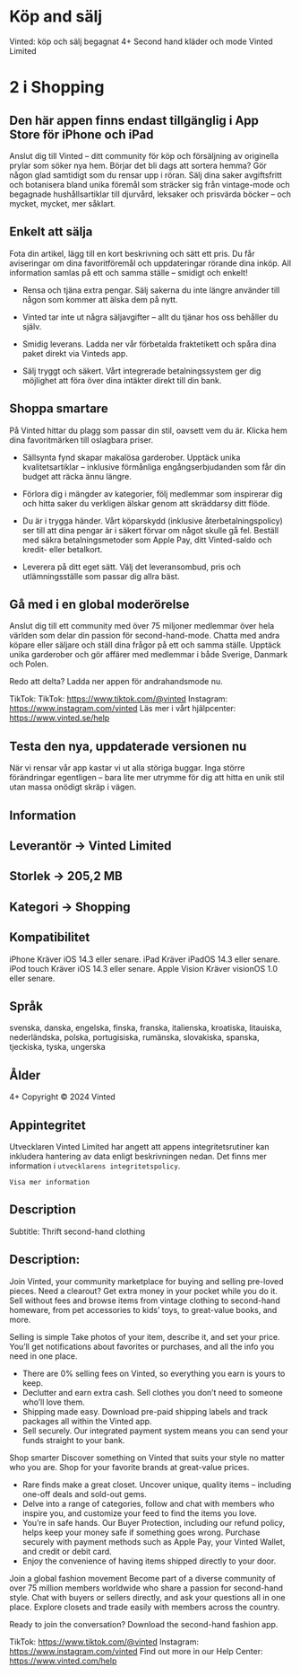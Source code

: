 # Köp and sälj

Vinted: köp och sälj begagnat 4+
Second hand kläder och mode
Vinted Limited

# 2 i Shopping

## Den här appen finns endast tillgänglig i App Store för iPhone och iPad

Anslut dig till Vinted – ditt community för köp och försäljning av originella prylar som söker nya hem. Börjar det bli dags att sortera hemma? Gör någon glad samtidigt som du rensar upp i röran. Sälj dina saker avgiftsfritt och botanisera bland unika föremål som sträcker sig från vintage-mode och begagnade hushållsartiklar till djurvård, leksaker och prisvärda böcker – och mycket, mycket, mer såklart.

## Enkelt att sälja

Fota din artikel, lägg till en kort beskrivning och sätt ett pris. Du får aviseringar om dina favoritföremål och uppdateringar rörande dina inköp. All information samlas på ett och samma ställe – smidigt och enkelt!

- Rensa och tjäna extra pengar. Sälj sakerna du inte längre använder till någon som kommer att älska dem på nytt.

- Vinted tar inte ut några säljavgifter – allt du tjänar hos oss behåller du själv.

- Smidig leverans. Ladda ner vår förbetalda fraktetikett och spåra dina paket direkt via Vinteds app.

- Sälj tryggt och säkert. Vårt integrerade betalningssystem ger dig möjlighet att föra över dina intäkter direkt till din bank.

## Shoppa smartare

På Vinted hittar du plagg som passar din stil, oavsett vem du är. Klicka hem dina favoritmärken till oslagbara priser.

- Sällsynta fynd skapar makalösa garderober. Upptäck unika kvalitetsartiklar – inklusive förmånliga engångserbjudanden som får din budget att räcka ännu längre.

- Förlora dig i mängder av kategorier, följ medlemmar som inspirerar dig och hitta saker du verkligen älskar genom att skräddarsy ditt flöde.

- Du är i trygga händer. Vårt köparskydd (inklusive återbetalningspolicy) ser till att dina pengar är i säkert förvar om något skulle gå fel. Beställ med säkra betalningsmetoder som Apple Pay, ditt Vinted-saldo och kredit- eller betalkort.

- Leverera på ditt eget sätt. Välj det leveransombud, pris och utlämningsställe som passar dig allra bäst.

## Gå med i en global moderörelse

Anslut dig till ett community med över 75 miljoner medlemmar över hela världen som delar din passion för second-hand-mode. Chatta med andra köpare eller säljare och ställ dina frågor på ett och samma ställe. Upptäck unika garderober och gör affärer med medlemmar i både Sverige, Danmark och Polen.

Redo att delta?
Ladda ner appen för andrahandsmode nu.

TikTok: TikTok: <https://www.tiktok.com/@vinted>
Instagram: <https://www.instagram.com/vinted>
Läs mer i vårt hjälpcenter: <https://www.vinted.se/help>

## Testa den nya, uppdaterade versionen nu

När vi rensar vår app kastar vi ut alla störiga buggar. Inga större förändringar egentligen – bara lite mer utrymme för dig att hitta en unik stil utan massa onödigt skräp i vägen.

## Information

## Leverantör -> Vinted Limited

## Storlek -> 205,2 MB

## Kategori -> Shopping

## Kompatibilitet

iPhone
Kräver iOS 14.3 eller senare.
iPad
Kräver iPadOS 14.3 eller senare.
iPod touch
Kräver iOS 14.3 eller senare.
Apple Vision
Kräver visionOS 1.0 eller senare.

## Språk

svenska, danska, engelska, finska, franska, italienska, kroatiska, litauiska, nederländska, polska, portugisiska, rumänska, slovakiska, spanska, tjeckiska, tyska, ungerska

## Ålder

4+
Copyright
© 2024 Vinted

## Appintegritet

Utvecklaren Vinted Limited har angett att appens integritetsrutiner kan inkludera hantering av data enligt beskrivningen nedan. Det finns mer information i ``utvecklarens integritetspolicy``.

``Visa mer information``

## Description

Subtitle: Thrift second-hand clothing

## Description:

Join Vinted, your community marketplace for buying and selling pre-loved pieces. Need a clearout? Get extra money in your pocket while you do it. Sell without fees and browse items from vintage clothing to second-hand homeware, from pet accessories to kids’ toys, to great-value books, and more.

Selling is simple
Take photos of your item, describe it, and set your price. You’ll get notifications about favorites or purchases, and all the info you need in one place.

- There are 0% selling fees on Vinted, so everything you earn is yours to keep.
- Declutter and earn extra cash. Sell clothes you don’t need to someone who’ll love them.
- Shipping made easy. Download pre-paid shipping labels and track packages all within the Vinted app.
- Sell securely. Our integrated payment system means you can send your funds straight to your bank.

Shop smarter
Discover something on Vinted that suits your style no matter who you are. Shop for your favorite brands at great-value prices.

- Rare finds make a great closet. Uncover unique, quality items – including one-off deals and sold-out gems.
- Delve into a range of categories, follow and chat with members who inspire you, and customize your feed to find the items you love.
- You’re in safe hands. Our Buyer Protection, including our refund policy, helps keep your money safe if something goes wrong. Purchase securely with payment methods such as Apple Pay, your Vinted Wallet, and credit or debit card.
- Enjoy the convenience of having items shipped directly to your door.

Join a global fashion movement
Become part of a diverse community of over 75 million members worldwide who share a passion for second-hand style. Chat with buyers or sellers directly, and ask your questions all in one place. Explore closets and trade easily with members across the country.

Ready to join the conversation?
Download the second-hand fashion app.

TikTok: <https://www.tiktok.com/@vinted>
Instagram: <https://www.instagram.com/vinted>
Find out more in our Help Center: <https://www.vinted.com/help>
